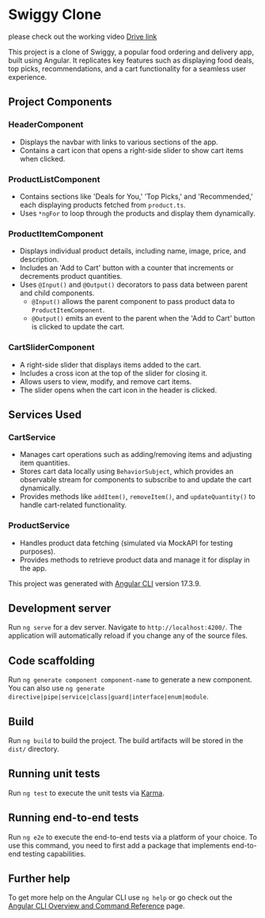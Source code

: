 # Swiggy Clone

please check out the working video [Drive link](https://drive.google.com/file/d/1mAHEoPu3Plx5UtH4nvws9FhnQ5g9oPs7/view?usp=sharing)

This project is a clone of Swiggy, a popular food ordering and delivery app, built using Angular. It replicates key features such as displaying food deals, top picks, recommendations, and a cart functionality for a seamless user experience.

## Project Components

### HeaderComponent
- Displays the navbar with links to various sections of the app.
- Contains a cart icon that opens a right-side slider to show cart items when clicked.

### ProductListComponent
- Contains sections like 'Deals for You,' 'Top Picks,' and 'Recommended,' each displaying products fetched from `product.ts`.
- Uses `*ngFor` to loop through the products and display them dynamically.

### ProductItemComponent
- Displays individual product details, including name, image, price, and description.
- Includes an 'Add to Cart' button with a counter that increments or decrements product quantities.
- Uses `@Input()` and `@Output()` decorators to pass data between parent and child components.
  - `@Input()` allows the parent component to pass product data to `ProductItemComponent`.
  - `@Output()` emits an event to the parent when the 'Add to Cart' button is clicked to update the cart.

### CartSliderComponent
- A right-side slider that displays items added to the cart.
- Includes a cross icon at the top of the slider for closing it.
- Allows users to view, modify, and remove cart items.
- The slider opens when the cart icon in the header is clicked.

## Services Used

### CartService
- Manages cart operations such as adding/removing items and adjusting item quantities.
- Stores cart data locally using `BehaviorSubject`, which provides an observable stream for components to subscribe to and update the cart dynamically.
- Provides methods like `addItem()`, `removeItem()`, and `updateQuantity()` to handle cart-related functionality.

### ProductService
- Handles product data fetching (simulated via MockAPI for testing purposes).
- Provides methods to retrieve product data and manage it for display in the app.

This project was generated with [Angular CLI](https://github.com/angular/angular-cli) version 17.3.9.

## Development server

Run `ng serve` for a dev server. Navigate to `http://localhost:4200/`. The application will automatically reload if you change any of the source files.

## Code scaffolding

Run `ng generate component component-name` to generate a new component. You can also use `ng generate directive|pipe|service|class|guard|interface|enum|module`.

## Build

Run `ng build` to build the project. The build artifacts will be stored in the `dist/` directory.

## Running unit tests

Run `ng test` to execute the unit tests via [Karma](https://karma-runner.github.io).

## Running end-to-end tests

Run `ng e2e` to execute the end-to-end tests via a platform of your choice. To use this command, you need to first add a package that implements end-to-end testing capabilities.

## Further help

To get more help on the Angular CLI use `ng help` or go check out the [Angular CLI Overview and Command Reference](https://angular.io/cli) page.
